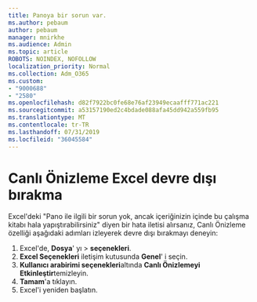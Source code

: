 ```yaml
---
title: Panoya bir sorun var.
ms.author: pebaum
author: pebaum
manager: mnirkhe
ms.audience: Admin
ms.topic: article
ROBOTS: NOINDEX, NOFOLLOW
localization_priority: Normal
ms.collection: Adm_O365
ms.custom:
- "9000688"
- "2580"
ms.openlocfilehash: d82f7922bc0fe68e76af23949ecaafff771ac221
ms.sourcegitcommit: a53157190ed2c4bdade088afa45dd942a559fb95
ms.translationtype: MT
ms.contentlocale: tr-TR
ms.lasthandoff: 07/31/2019
ms.locfileid: "36045584"
---
```

# <a name="disable-excel-live-preview"></a>Canlı Önizleme Excel devre dışı bırakma

Excel'deki "Pano ile ilgili bir sorun yok, ancak içeriğinizin içinde bu çalışma kitabı hala yapıştırabilirsiniz" diyen bir hata iletisi alırsanız, Canlı Önizleme özelliği aşağıdaki adımları izleyerek devre dışı bırakmayı deneyin:

1. Excel'de, **Dosya**' yı > **seçenekleri**.
3. **Excel Seçenekleri** iletişim kutusunda **Genel**' i seçin.
4. **Kullanıcı arabirimi seçenekleri**altında **Canlı Önizlemeyi Etkinleştir**temizleyin.
5. **Tamam**'a tıklayın.
6. Excel'i yeniden başlatın.